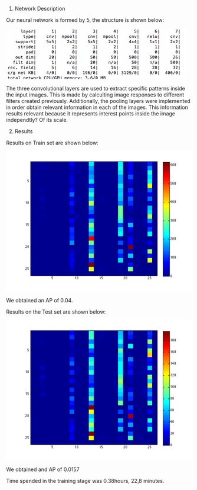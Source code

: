 1. Network Description

Our neural network is formed by 5, the structure is shown below:

![Structure](0b52dff5-841d-4780-b807-b6542761d1d9.jpeg)

The three convolutional layers are used to extract specific patterns inside the input images. This is made by calculting image responses to different filters created previously. 
Additionally, the pooling layers were implemented in order obtain relevant information in each of the images. This information results relevant because it represents interest points inside the image independtly? Of its scale.

2. Results

Results on Train set are shown below:

![Train](trainm.png)

We obtained an AP of 0.04. 

Results on the Test set are shown below:

![Test](testm.png)

We obtained and AP of 0.0157

Time spended in the training stage was 0.38hours, 22,8 minutes.
